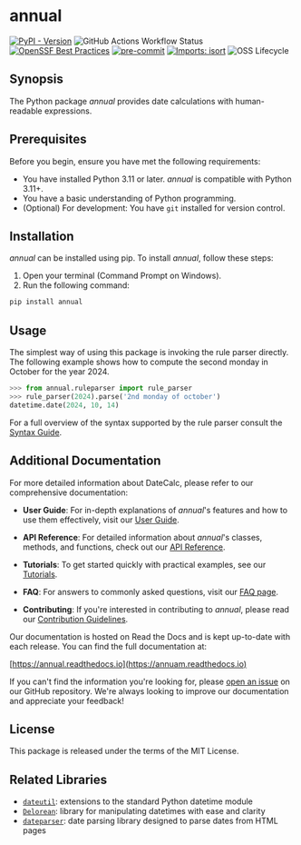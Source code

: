# annual
[![PyPI - Version](https://img.shields.io/pypi/v/annual?logo=pypi)](https://pypi.org/project/nnual)
![GitHub Actions Workflow Status](https://img.shields.io/github/actions/workflow/status/tom65536/annual/ci.yml?logo=github)
[![OpenSSF Best Practices](https://www.bestpractices.dev/projects/8996/badge)](https://www.bestpractices.dev/projects/8996)
[![pre-commit](https://img.shields.io/badge/pre--commit-enabled-brightgreen?logo=pre-commit)](https://github.com/pre-commit/pre-commit)
[![Imports: isort](https://img.shields.io/badge/%20imports-isort-%231674b1?style=flat&labelColor=ef8336)](https://pycqa.github.io/isort/)
![OSS Lifecycle](https://img.shields.io/osslifecycle/tom65536/annual)


## Synopsis
The Python package _annual_ provides date calculations
with human-readable expressions.


## Prerequisites

Before you begin, ensure you have met the following requirements:

* You have installed Python 3.11 or later.
_annual_ is compatible with Python 3.11+.
* You have a basic understanding of Python programming.
* (Optional) For development: You have `git` installed for version control.

## Installation

_annual_ can be installed using pip.
To install _annual_, follow these steps:

1. Open your terminal (Command Prompt on Windows).
2. Run the following command:

```sh
pip install annual
```

## Usage
The simplest way of using this package is invoking the rule parser
directly. The following example shows how to compute the second
monday in October for the year 2024.

```python
>>> from annual.ruleparser import rule_parser
>>> rule_parser(2024).parse('2nd monday of october')
datetime.date(2024, 10, 14)

```

For a full overview of the syntax supported by the rule parser
consult the [Syntax Guide](https://annual.readthedocs.io/en/latest/syntax.html).


## Additional Documentation

For more detailed information about DateCalc, please refer to our comprehensive documentation:

- **User Guide**: For in-depth explanations of _annual_'s features and how to use them effectively, visit our [User Guide](https://annual.readthedocs.io/en/latest/user_guide.html).

- **API Reference**: For detailed information about _annual_'s classes, methods, and functions, check out our [API Reference](https://annual.readthedocs.io/en/latest/autoapi/).

- **Tutorials**: To get started quickly with practical examples, see our [Tutorials](https://annual.readthedocs.io/en/latest/tutorials.html).

- **FAQ**: For answers to commonly asked questions, visit our [FAQ page](https://annual.readthedocs.io/en/latest/faq.html).

- **Contributing**: If you're interested in contributing to _annual_,
please read our [Contribution Guidelines](CONTRIBUTING.md).

Our documentation is hosted on Read the Docs and is kept up-to-date
with each release. You can find the full documentation at:

[https://annual.readthedocs.io](https://annuam.readthedocs.io)

If you can't find the information you're looking for, please [open an issue](https://github.com/tom6t536/annual/issues) on our GitHub repository. We're always looking to improve our documentation and appreciate your feedback!

## License
This package is released under the terms of the MIT License.

## Related Libraries
- [`dateutil`](https://pypi.org/project/python-dateutil/): extensions to the standard Python datetime module
- [`Delorean`](https://pypi.org/project/Delorean/): library for manipulating datetimes with ease and clarity
- [`dateparser`](https://pypi.org/project/dateparser/): date parsing library designed to parse dates from HTML pages
